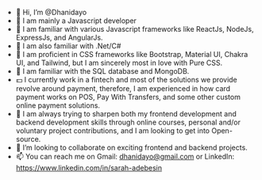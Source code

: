 - 👋 Hi, I’m @Dhanidayo
- 💼 I am mainly a Javascript developer
- 👀 I am familiar with various Javascript frameworks like ReactJs, NodeJs, ExpressJs, and AngularJs.
- 👀 I am also familiar with .Net/C#
- 🎨 I am proficient in CSS frameworks like Bootstrap, Material UI, Chakra UI, and Tailwind, but I am sincerely most in love with Pure CSS.
- 🏬  I am familiar with the SQL database and MongoDB.
- 💵 I currently work in a fintech and most of the solutions we provide revolve around payment, therefore, I am experienced in how card payment works on POS, Pay With Transfers, and some other custom online payment solutions.
- 🌱 I am always trying to sharpen both my frontend development and backend development skills through online courses, personal and/or voluntary project contributions, and I am looking to get into Open-source.
- 💞️ I’m looking to collaborate on exciting frontend and backend projects.
- 📫 You can reach me on Gmail: dhanidayo@gmail.com or LinkedIn: https://www.linkedin.com/in/sarah-adebesin

<!---
Dhanidayo/Dhanidayo is a ✨ special ✨ repository because its `README.md` (this file) appears on your GitHub profile.
You can click the Preview link to take a look at your changes.
--->
